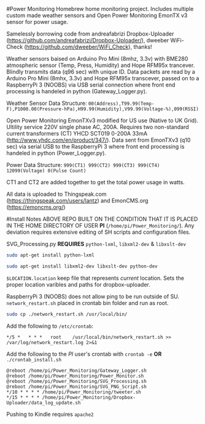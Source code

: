 #Power Monitoring
Homebrew home monitoring project. Includes multiple custom made weather sensors and Open Power Monitoring EmonTX v3 sensor for power usage.

Samelessly borrowing code from andreafabrizi Dropbox-Uploader (https://github.com/andreafabrizi/Dropbox-Uploader/), dweeber WiFi-Check (https://github.com/dweeber/WiFi_Check), thanks!

Weather sensors baised on Arduino Pro Mini (8mhz, 3.3v) with BME280 atmospheric sensor (Temp, Press, Humidity) and Hope RFM95x trancever. Blindly transmits data (q96 sec) with unique ID. Data packets are read by a Arduino Pro Mini (8mhx, 3.3v) and Hope RFM95x transcever, passed on to a RaspberryPi 3 (NOOBS) via USB serial connection where front end processing is handeled in python (Gateway_Logger.py). 

Weather Sensor Data Structure: `00(Address),T99.99(Temp-F),P1000.00(Pressure-hPa),H99.99(Humidity),V99.99(Voltage-%),099(RSSI)`

Open Power Monitoring EmonTXv3 modified for US use (Native to UK Grid). Ultility service 220V single phase AC, 200A. Requires two non-standard current transformers (CT) YHCD SCT019 0-200A 33mA (http://www.yhdc.com/en/product/347/). Data sent from EmonTXv3 (q10 sec) via serial USB to the RaspberryPi 3 where front end processing is handeled in python (Power_Logger.py). 

Power Data Structure: `999(CT1) 999(CT2) 999(CT3) 999(CT4) 12099(Voltage) 0(Pulse Count)`

CT1 and CT2 are added together to get the total power usage in watts. 

All data is uploaded to Thingspeak.com (https://thingspeak.com/users/lantz) and EmonCMS.org (https://emoncms.org/)

#Install Notes
ABOVE REPO BUILT ON THE CONDITION THAT IT IS PLACED IN THE HOME DIRECTORY OF USER **PI** (`/home/pi/Power_Monitoring/`). Any deviation requires extensive editing of SH scripts and configuration files.

SVG_Processing.py **REQUIRES** `python-lxml`, `libxml2-dev` & `libxslt-dev`

```bash 
sudo apt-get install python-lxml
```

```bash
sudo apt-get install libxml2-dev libxslt-dev python-dev
```

`$LOCATION.location` keep file that represents *current* location. Sets the proper location varibles and paths for dropbox-uploader.

RaspberryPi 3 (NOOBS) does not allow ping to be run outside of SU. `network_restart.sh` placed in crontab bin folder and run as root.
```bash
sudo cp ./network_restart.sh /usr/local/bin/
```
Add the following to `/etc/crontab`:
```
*/5 * 	* * *	root	/usr/local/bin/network_restart.sh >> /var/log/network_restart.log 2>&1
```
Add the following to the *PI* user's crontab with `crontab -e` **OR** `./crontab_install.sh`
```
@reboot /home/pi/Power_Monitoring/Gateway_Logger.sh
@reboot /home/pi/Power_Monitoring/Power_Monitor.sh
@reboot /home/pi/Power_Monitoring/SVG_Processing.sh
@reboot /home/pi/Power_Monitoring/SVG_PNG_Script.sh
*/10 * * * * /home/pi/Power_Monitoring/tweeter.sh
*/15 * * * * /home/pi/Power_Monitoring/Dropbox-Uploader/data_log_update.sh
```
Pushing to Kindle requires `apache2`
